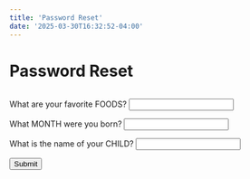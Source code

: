 ```yaml
---
title: 'Password Reset'
date: '2025-03-30T16:32:52-04:00'
---
```


# Password Reset

<div style="position: relative; display: inline-block;">
  <!-- Note: scoped attribute allows style within body. -->
  <style type="text/css" scoped>
    .error-message {
      position: absolute;
      top: 50%;
      left: 25%;
      /* transform: translate(-50%, -150%); */
      background-color: red;
      color: white;
      padding: 10px;
      border-radius: 5px;
      display: none;
      /*font-size: 14px;*/
      z-index: 1000; /* Ensures the popup appears above other elements */
    }
  </style>
  <form id="login-form">
    <p>
      <label for="foods">What are your favorite FOODS?</label>
      <input type="text" id="foods" name="foods" required>
    </p>
    <p>
      <label for="month">What MONTH were you born?</label>
      <input type="text" id="month" name="month" required>
    </p>
    <p>
      <label for="child">What is the name of your CHILD?</label>
      <input type="text" id="child" name="child" required>
    </p>
    <button type="submit">Submit</button>
  </form>
  <div id="error-message" class="error-message">Incorrect Responses</div>
</div>

<script>
  document.getElementById('login-form').addEventListener('submit', function(event) {
    event.preventDefault();
    // Clear any previous error message
    const errorMessage = document.getElementById('error-message');
    errorMessage.style.display = 'none';

    // Get the form fields.
    const foods = document.getElementById('foods').value;
    const month = document.getElementById('month').value;
    const child = document.getElementById('child').value;

    if ((foods.trim().toUpperCase() === 'CANDY') &&
        (month.trim().toUpperCase() === 'MARCH') &&
        (child.trim().toUpperCase() === 'TYLER')) {
      // Redirect to success page
      window.location.href = '../reset-success';
    } else {
      // Show error message
      errorMessage.style.display = 'block';

      // Hide error message after 5 seconds
      setTimeout(function() {
        errorMessage.style.display = 'none';
      }, 5000);
    }
  });
</script>
